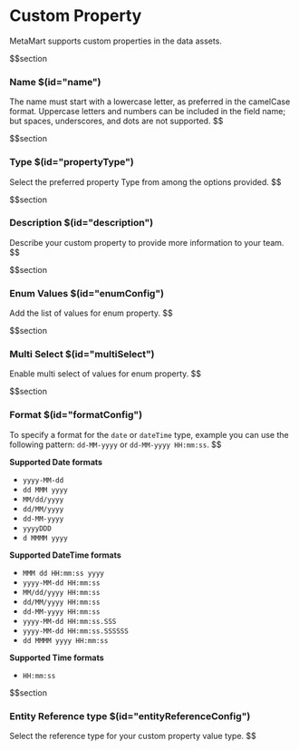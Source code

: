 # Custom Property

MetaMart supports custom properties in the data assets.

$$section
### Name $(id="name")

The name must start with a lowercase letter, as preferred in the camelCase format. Uppercase letters and numbers can be included in the field name; but spaces, underscores, and dots are not supported.
$$

$$section
### Type $(id="propertyType")

Select the preferred property Type from among the options provided.
$$

$$section
### Description $(id="description")

Describe your custom property to provide more information to your team.
$$

$$section
### Enum Values $(id="enumConfig")

Add the list of values for enum property.
$$

$$section
### Multi Select $(id="multiSelect")

Enable multi select of values for enum property.
$$

$$section
### Format $(id="formatConfig")

To specify a format for the `date` or `dateTime` type, example you can use the following pattern: `dd-MM-yyyy` or `dd-MM-yyyy HH:mm:ss`.
$$

**Supported Date formats**

- `yyyy-MM-dd`
- `dd MMM yyyy`
- `MM/dd/yyyy`
- `dd/MM/yyyy`
- `dd-MM-yyyy`
- `yyyyDDD`
- `d MMMM yyyy`

**Supported DateTime formats**

- `MMM dd HH:mm:ss yyyy`
- `yyyy-MM-dd HH:mm:ss`
- `MM/dd/yyyy HH:mm:ss`
- `dd/MM/yyyy HH:mm:ss`
- `dd-MM-yyyy HH:mm:ss`
- `yyyy-MM-dd HH:mm:ss.SSS`
- `yyyy-MM-dd HH:mm:ss.SSSSSS`
- `dd MMMM yyyy HH:mm:ss`

**Supported Time formats**

- `HH:mm:ss`


$$section
### Entity Reference type $(id="entityReferenceConfig")

Select the reference type for your custom property value type.
$$